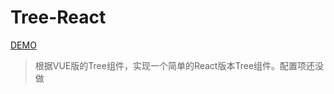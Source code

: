 # Tree-React

[DEMO](https://an55555.github.io/Tree-React/my-app/build/index.html)

>根据VUE版的Tree组件，实现一个简单的React版本Tree组件。配置项还没做
